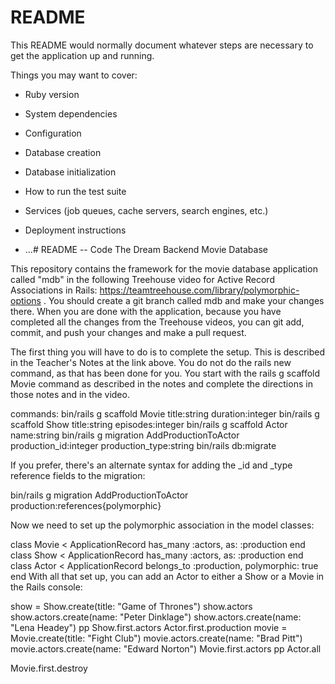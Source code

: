 # README

This README would normally document whatever steps are necessary to get the
application up and running.

Things you may want to cover:

* Ruby version

* System dependencies

* Configuration

* Database creation

* Database initialization

* How to run the test suite

* Services (job queues, cache servers, search engines, etc.)

* Deployment instructions

* ...# README -- Code The Dream Backend Movie Database

This repository contains the framework for the movie database application called "mdb" in the following Treehouse video for Active Record Associations in Rails:
https://teamtreehouse.com/library/polymorphic-options .  You should create a git branch called mdb and make your changes there.
When you are done with the application, because you have completed all the changes from the Treehouse videos, you can git add, commit, and push your changes and
make a pull request.

The first thing you will have to do is to complete the setup.  This is described in the Teacher's Notes at the link above.  You do not do the rails new command,
as that has been done for you.  You start with the rails g scaffold Movie command as described in the notes and complete the directions in those notes and in the
video.




commands: 
bin/rails g scaffold Movie title:string duration:integer
bin/rails g scaffold Show title:string episodes:integer
bin/rails g scaffold Actor name:string
bin/rails g migration AddProductionToActor production_id:integer production_type:string
bin/rails db:migrate

If you prefer, there's an alternate syntax for adding the _id and _type reference fields to the migration:

bin/rails g migration AddProductionToActor production:references{polymorphic}

Now we need to set up the polymorphic association in the model classes:

class Movie < ApplicationRecord
  has_many :actors, as: :production
end
class Show < ApplicationRecord
  has_many :actors, as: :production
end
class Actor < ApplicationRecord
  belongs_to :production, polymorphic: true
end
With all that set up, you can add an Actor to either a Show or a Movie in the Rails console:

show = Show.create(title: "Game of Thrones")
show.actors
show.actors.create(name: "Peter Dinklage")
show.actors.create(name: "Lena Headey")
pp Show.first.actors
Actor.first.production
movie = Movie.create(title: "Fight Club")
movie.actors.create(name: "Brad Pitt")
movie.actors.create(name: "Edward Norton")
Movie.first.actors
pp Actor.all

Movie.first.destroy